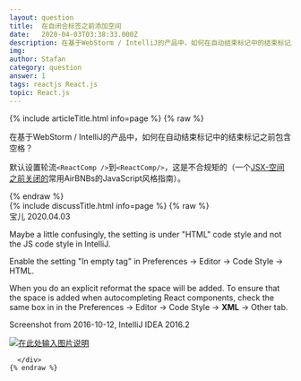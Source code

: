 ```yaml
---
layout: question
title:  在自闭合标签之前添加空间
date:   2020-04-03T03:38:33.000Z
description: 在基于WebStorm / IntelliJ的产品中，如何在自动结束标记中的结束标记之前包含空格？默认设置轮流<ReactComp />到<React...
img: 
author: Stafan
category: question
answer: 1
tags: reactjs React.js
topic: React.js
---
```

<div class="article-root">
  <div class="article">
    {% include articleTitle.html info=page %}
    {% raw %}
    <div class="article-content"><p><font style="vertical-align: inherit;"><font style="vertical-align: inherit;">在基于WebStorm / IntelliJ的产品中，如何在自动结束标记中的结束标记之前包含空格？</font></font></p>

<p><font style="vertical-align: inherit;"><font style="vertical-align: inherit;">默认设置轮流</font></font><code>&lt;ReactComp /&gt;</code><font style="vertical-align: inherit;"><font style="vertical-align: inherit;">到</font></font><code>&lt;ReactComp/&gt;</code><font style="vertical-align: inherit;"><font style="vertical-align: inherit;">，这是不合规矩的（一个</font></font><a href="https://github.com/yannickcr/eslint-plugin-react/blob/master/docs/rules/jsx-space-before-closing.md" rel="noreferrer"><font style="vertical-align: inherit;"><font style="vertical-align: inherit;">JSX-空间之前关闭的</font></font></a><font style="vertical-align: inherit;"><font style="vertical-align: inherit;">常用AirBNBs的JavaScript风格指南）。</font></font></p></div>
    {% endraw %}
  </div>

  <div class="discuss-wrapper">
    {% include discussTitle.html info=page %}
    {% raw %}
    <div class="discuss-item">
        <div class="discuss-parent">
          <div class="discuss-meta">
            <span class="discuss-user">宝儿</span>
            <span class="discuss-time">2020.04.03</span>
          </div>
          <div class="discuss-comment"><p>Maybe a little confusingly, the setting is under "HTML" code style and not the JS code style in IntelliJ. </p>

<p>Enable the setting "In empty tag" in Preferences -&gt; Editor -&gt; Code Style -&gt; HTML.</p>

<p>When you do an explicit reformat the space will be added. To ensure that the space is added when autocompleting React components, check the same box in in the Preferences -&gt; Editor -&gt; Code Style -&gt; <strong>XML</strong> -&gt; Other tab.</p>

<p>Screenshot from 2016-10-12, IntelliJ IDEA 2016.2</p>

<p><a href="https://i.stack.imgur.com/9ESoy.png" rel="noreferrer"><img src="https://i.stack.imgur.com/9ESoy.png" alt="在此处输入图片说明"></a></p></div>
        </div>
        
      </div>
    {% endraw %}
  </div>
<div>
